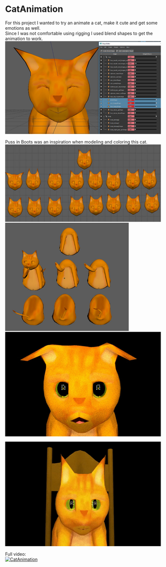 # CatAnimation
For this project I wanted to try an animate a cat, make it cute and get some emotions as well.<br />
Since I was not comfortable using rigging I used blend shapes to get the animation to work.<br /> 
 <img src="images/Cat1.jpg" width="600" height="300">
 
 Puss in Boots was an inspiration when modeling and coloring this cat.
 <img src="images/Cat.jpg" width="550" height="250"> <img src="images/Cat2.jpg" width="400" height="350">  <img src="images/Cat3.jpg" width="600" height="338">
 
  <img src="images/Cat.gif" width="600" height="338">

Full video:<br />
[![CatAnimation](https://img.youtube.com/vi/Gs7h1NUgzcM/0.jpg)](https://www.youtube.com/watch?v=Gs7h1NUgzcM)
